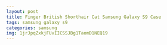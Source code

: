 ```yaml
---
layout: post
title: Finger British Shorthair Cat Samsung Galaxy S9 Case
tags: samsung galaxy s9
categories: samsung
img: 1jrJpqZxkjFUvIICSSJBg1TaomD1NEQ19
---
```

